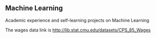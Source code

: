 ## Machine Learning

Academic experience and self-learning projects on Machine Learning

The wages data link is 
http://lib.stat.cmu.edu/datasets/CPS_85_Wages
